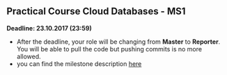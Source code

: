 ## Practical Course Cloud Databases - MS1

**Deadline: 23.10.2017 (23:59)**

- After the deadline, your role will be changing from **Master** to **Reporter**. You will be able to pull the code but pushing commits is no more allowed.
- you can find the milestone description [here](https://drive.google.com/file/d/0B9lCDQ83k9SbQzh4S05GcXRCUEk/view)

